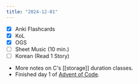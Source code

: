 ```yaml
---
title: "2024-12-01"
---
```


- [x] Anki Flashcards
- [x] KoL
- [x] OGS
- [ ] Sheet Music (10 min.)
- [ ] Korean (Read 1 Story)

* More notes on C's [[storage]] duration classes.
* Finished day 1 of [Advent of Code](https://adventofcode.com).